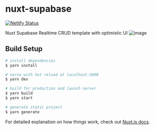 # nuxt-supabase
[![Netlify Status](https://api.netlify.com/api/v1/badges/ac1c89ac-78b8-4695-ba49-c454b707c879/deploy-status)](https://app.netlify.com/sites/nuxt-supabase/deploys)

Nuxt Supabase Realtime CRUD template with optimistic UI
![image](https://user-images.githubusercontent.com/4195550/110701505-8564a880-81f1-11eb-8353-918207e4c29f.png)


## Build Setup

```bash
# install dependencies
$ yarn install

# serve with hot reload at localhost:3000
$ yarn dev

# build for production and launch server
$ yarn build
$ yarn start

# generate static project
$ yarn generate
```

For detailed explanation on how things work, check out [Nuxt.js docs](https://nuxtjs.org).
